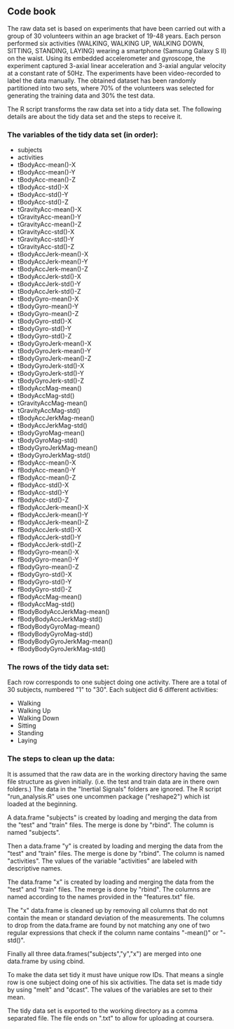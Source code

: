 ## Code book

The raw data set is based on experiments that have been carried out with a group of 30 volunteers within an age bracket of 19-48 years. Each person performed six activities (WALKING, WALKING UP, WALKING DOWN, SITTING, STANDING, LAYING) wearing a smartphone (Samsung Galaxy S II) on the waist. Using its embedded accelerometer and gyroscope, the experiment captured 3-axial linear acceleration and 3-axial angular velocity at a constant rate of 50Hz. The experiments have been video-recorded to label the data manually. The obtained dataset has been randomly partitioned into two sets, where 70% of the volunteers was selected for generating the training data and 30% the test data.

The R script transforms the raw data set into a tidy data set. The following details are about the tidy data set and the steps to receive it.

### The variables of the tidy data set (in order):
* subjects
* activities
* tBodyAcc-mean()-X
* tBodyAcc-mean()-Y
* tBodyAcc-mean()-Z
* tBodyAcc-std()-X
* tBodyAcc-std()-Y
* tBodyAcc-std()-Z
* tGravityAcc-mean()-X
* tGravityAcc-mean()-Y
* tGravityAcc-mean()-Z
* tGravityAcc-std()-X
* tGravityAcc-std()-Y
* tGravityAcc-std()-Z
* tBodyAccJerk-mean()-X
* tBodyAccJerk-mean()-Y
* tBodyAccJerk-mean()-Z
* tBodyAccJerk-std()-X
* tBodyAccJerk-std()-Y
* tBodyAccJerk-std()-Z
* tBodyGyro-mean()-X
* tBodyGyro-mean()-Y
* tBodyGyro-mean()-Z
* tBodyGyro-std()-X
* tBodyGyro-std()-Y
* tBodyGyro-std()-Z
* tBodyGyroJerk-mean()-X
* tBodyGyroJerk-mean()-Y
* tBodyGyroJerk-mean()-Z
* tBodyGyroJerk-std()-X
* tBodyGyroJerk-std()-Y
* tBodyGyroJerk-std()-Z
* tBodyAccMag-mean()
* tBodyAccMag-std()
* tGravityAccMag-mean()
* tGravityAccMag-std()
* tBodyAccJerkMag-mean()
* tBodyAccJerkMag-std()
* tBodyGyroMag-mean()
* tBodyGyroMag-std()
* tBodyGyroJerkMag-mean()
* tBodyGyroJerkMag-std()
* fBodyAcc-mean()-X
* fBodyAcc-mean()-Y
* fBodyAcc-mean()-Z
* fBodyAcc-std()-X
* fBodyAcc-std()-Y
* fBodyAcc-std()-Z
* fBodyAccJerk-mean()-X
* fBodyAccJerk-mean()-Y
* fBodyAccJerk-mean()-Z
* fBodyAccJerk-std()-X
* fBodyAccJerk-std()-Y
* fBodyAccJerk-std()-Z
* fBodyGyro-mean()-X
* fBodyGyro-mean()-Y
* fBodyGyro-mean()-Z
* fBodyGyro-std()-X
* fBodyGyro-std()-Y
* fBodyGyro-std()-Z
* fBodyAccMag-mean()
* fBodyAccMag-std()
* fBodyBodyAccJerkMag-mean()
* fBodyBodyAccJerkMag-std()
* fBodyBodyGyroMag-mean()
* fBodyBodyGyroMag-std()
* fBodyBodyGyroJerkMag-mean()
* fBodyBodyGyroJerkMag-std()

### The rows of the tidy data set:
Each row corresponds to one subject doing one activity.
There are a total of 30 subjects, numbered "1" to "30".
Each subject did 6 different activities:
* Walking
* Walking Up
* Walking Down
* Sitting
* Standing
* Laying

### The steps to clean up the data:
It is assumed that the raw data are in the working directory having the same file structure as given initially.
(i.e. the test and train data are in there own folders.)
The data in the "Inertial Signals" folders are ignored.
The R script "run_analysis.R" uses one uncommen package ("reshape2") which ist loaded at the beginning.

A data.frame "subjects" is created by loading and merging the data from the "test" and "train" files.
The merge is done by "rbind". The column is named "subjects".

Then a data.frame "y" is created by loading and merging the data from the "test" and "train" files.
The merge is done by "rbind". The column is named "activities".
The values of the variable "activities" are labeled with descriptive names.

The data.frame "x" is created by loading and merging the data from the "test" and "train" files.
The merge is done by "rbind". The columns are named according to the names provided in the "features.txt" file.

The "x" data.frame is cleaned up by removing all columns that do not contain the mean or standard deviation
of the measurements. The columns to drop from the data.frame are found by not matching any one of two regular expressions
that check if the column name contains "-mean()" or "-std()".

Finally all three data.frames("subjects","y","x") are merged into one data.frame by using cbind.

To make the data set tidy it must have unique row IDs.
That means a single row is one subject doing one of his six activities.
The data set is made tidy by using "melt" and "dcast".
The values of the variables are set to their mean.

The tidy data set is exported to the working directory as a comma separated file.
The file ends on ".txt" to allow for uploading at coursera.